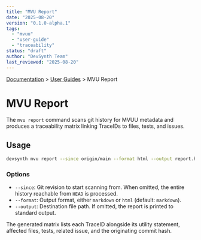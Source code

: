```yaml
---
title: "MVU Report"
date: "2025-08-20"
version: "0.1.0-alpha.1"
tags:
  - "mvuu"
  - "user-guide"
  - "traceability"
status: "draft"
author: "DevSynth Team"
last_reviewed: "2025-08-20"
---
```


<div class="breadcrumbs">
<a href="../index.md">Documentation</a> &gt; <a href="index.md">User Guides</a> &gt; MVU Report
</div>

# MVU Report

The `mvu report` command scans git history for MVUU metadata and produces a
traceability matrix linking TraceIDs to files, tests, and issues.

## Usage

```bash
devsynth mvu report --since origin/main --format html --output report.html
```

### Options

- `--since`: Git revision to start scanning from. When omitted, the entire
  history reachable from `HEAD` is processed.
- `--format`: Output format, either `markdown` or `html` (default: `markdown`).
- `--output`: Destination file path. If omitted, the report is printed to
  standard output.

The generated matrix lists each TraceID alongside its utility statement,
affected files, tests, related issue, and the originating commit hash.
